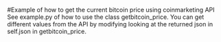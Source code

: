 #Example of how to get the current bitcoin price using coinmarketing API
See example.py of how to use the class getbitcoin_price. You can get different values from the API by modifying looking at the 
returned json in self.json in getbitcoin_price.



